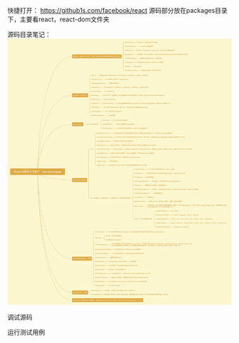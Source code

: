 快捷打开： https://github1s.com/facebook/react
源码部分放在packages目录下，主要看react，react-dom文件夹

源码目录笔记：
![1721061774987](image/01_怎么高效读react源码/1721061774987.png)

调试源码

运行测试用例

